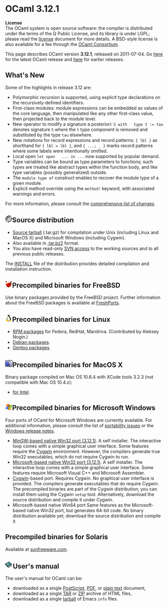 
OCaml 3.12.1
============

**License** \
 The OCaml system is open source software: the compiler is distributed
under the terms of the Q Public License, and its library is under LGPL;
please read the [license](../license.html) document for more details. A
BSD-style license is also available for a fee through the [OCaml
Consortium](../support.html#consortium).

This page describes OCaml version **3.12.1**, released on 2011-07-04. Go
[here](./) for the latest OCaml release and
[here](http://caml.inria.fr/pub/distrib/) for earlier releases.

What's New
----------

Some of the highlights in release 3.12 are:

-   Polymorphic recursion is supported, using explicit type declarations
    on the recursively-defined identifiers.
-   First-class modules: module expressions can be embedded as values of
    the core language, then manipulated like any other first-class
    value, then projected back to the module level.
-   New operator to modify a signature a posteriori:
    `S with   type t := tau` denotes signature `S` where the `t` type
    component is removed and substituted by the type `tau` elsewhere.
-   New notations for record expressions and record patterns: `{ lbl }`
    as shorthand for `{ lbl = lbl }`, and `{ ...; _ }` marks record
    patterns where some labels were intentionally omitted.
-   Local open `let open   ... in ...` now supported by popular demand.
-   Type variables can be bound as type parameters to functions; such
    types are treated like abstract types within the function body, and
    like type variables (possibly generalized) outside.
-   The `module type of` construct enables to recover the module type of
    a given module.
-   Explicit method override using the `method!` keyword, with
    associated warnings and errors.

For more information, please consult the [comprehensive list of
changes](http://caml.inria.fr/pub/distrib/ocaml-4.00/notes/Changes).

![](.././img/source.gif)Source distribution
-------------------------------------------

-   [Source
    tarball](http://caml.inria.fr/pub/distrib/ocaml-3.12/ocaml-3.12.1.tar.gz)
    (.tar.gz) for compilation under Unix (including Linux and MacOS X)
    and Microsoft Windows (including Cygwin).
-   Also available in
    [.tar.bz2](http://caml.inria.fr/pub/distrib/ocaml-3.12/ocaml-3.12.1.tar.bz2)
    format.
-   You also have read-only [SVN access](svn.html) to the working
    sources and to all previous public releases.

The [INSTALL](http://caml.inria.fr/pub/distrib/ocaml-3.12/notes/INSTALL)
file of the distribution provides detailed compilation and installation
instruction.

![](.././img/freebsd.gif)Precompiled binaries for FreeBSD
---------------------------------------------------------

Use binary packages provided by the FreeBSD project. Further information
about the FreeBSD packages is available at
[FreshPorts](http://www.freshports.org/lang/ocaml).

![](.././img/linux.gif)Precompiled binaries for Linux
-----------------------------------------------------

-   [RPM packages](http://rpm.nogin.org/ocaml.html) for Fedora, RedHat,
    Mandriva. (Contributed by Aleksey Nogin.)
-   [Debian packages](http://packages.debian.org/ocaml).
-   [Gentoo
    packages](http://packages.gentoo.org/packages/?category=dev-lang;name=ocaml).

![](.././img/macos.gif)Precompiled binaries for MacOS X
-------------------------------------------------------

Binary package compiled on Mac OS 10.6.4 with XCode tools 3.2.3 (not
compatible with Mac OS 10.4.x):

-   [for
    Intel](http://caml.inria.fr/pub/distrib/ocaml-3.12/ocaml-3.12.0-intel.dmg).

![](.././img/windows.gif)Precompiled binaries for Microsoft Windows
-------------------------------------------------------------------

Four ports of OCaml for Microsoft Windows are currently available. For
additional information, please consult the list of [portability
issues](http://caml.inria.fr/ocaml/portability.en.html) or the [Windows
release
notes](http://caml.inria.fr/pub/distrib/ocaml-3.12/notes/README.win32).

-   [MinGW-based native Win32 port
    (3.12.1)](http://protz.github.com/ocaml-installer/). A self
    installer. The interactive loop comes with a simple graphical user
    interface. Some features require the [Cygwin](http://cygwin.com/)
    environment. However, the compilers generate true Win32 executables,
    which do not require Cygwin to run.
-   [Microsoft-based native Win32 port
    (3.12.1)](http://caml.inria.fr/pub/distrib/ocaml-3.12/ocaml-3.12.1-win-msvc.exe).
    A self installer. The interactive loop comes with a simple graphical
    user interface. Some features require Microsoft Visual C++ and
    Microsoft Assembler.
-   [Cygwin](http://cygwin.com/)-based port. Requires Cygwin. No
    graphical user interface is provided. The compilers generate
    executables that do require Cygwin. The precompiled binaries are
    part of the Cygwin distribution; you can install them using the
    Cygwin `setup` tool. Alternatively, download the source distribution
    and compile it under Cygwin.
-   Microsoft-based native Win64 port Same features as the
    Microsoft-based native Win32 port, but generates 64-bit code. No
    binary distribution available yet; download the source distribution
    and compile it.

Precompiled binaries for Solaris
--------------------------------

Available at [sunfreeware.com](http://sunfreeware.com/).

![](.././img/doc.gif)User's manual
----------------------------------

The user's manual for OCaml can be:

-   downloaded as a single
    [PostScript](http://caml.inria.fr/pub/distrib/ocaml-3.12/ocaml-3.12-refman.ps.gz),
    [PDF](http://caml.inria.fr/pub/distrib/ocaml-3.12/ocaml-3.12-refman.pdf),
    or [plain
    text](http://caml.inria.fr/pub/distrib/ocaml-3.12/ocaml-3.12-refman.txt)
    document,
-   downloaded as a single
    [TAR](http://caml.inria.fr/pub/distrib/ocaml-3.12/ocaml-3.12-refman.html.tar.gz)
    or
    [ZIP](http://caml.inria.fr/pub/distrib/ocaml-3.12/ocaml-3.12-refman.html.zip)
    archive of HTML files,
-   downloaded as a single
    [tarball](http://caml.inria.fr/pub/distrib/ocaml-3.12/ocaml-3.12-refman.info.tar.gz)
    of Emacs `info` files.
